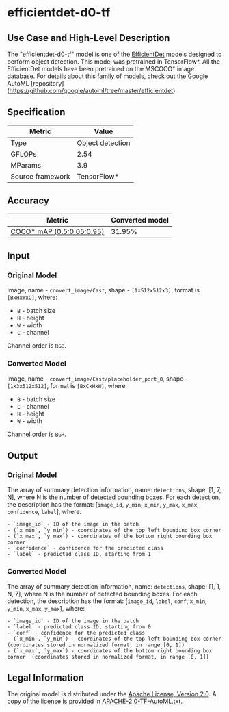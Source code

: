 # efficientdet-d0-tf

## Use Case and High-Level Description

The "efficientdet-d0-tf" model is one of the [EfficientDet](https://arxiv.org/abs/1911.09070)
models  designed to perform object detection. This model was pretrained in TensorFlow\*.
All the EfficientDet models have been pretrained on the MSCOCO\* image database.
For details about this family of models, check out the Google AutoML [repository]
(https://github.com/google/automl/tree/master/efficientdet).

## Specification

| Metric            | Value           |
|-------------------|-----------------|
| Type              | Object detection|
| GFLOPs            |     2.54        |
| MParams           |     3.9         |
| Source framework  | TensorFlow\*    |

## Accuracy

| Metric | Converted model |
| ------ | --------------- |
| [COCO\* mAP (0.5:0.05:0.95)](http://cocodataset.org/#detection-eval) | 31.95%|

## Input

### Original Model

Image, name - `convert_image/Cast`,  shape - `[1x512x512x3]`, format is `[BxHxWxC]`, where:

- `B` - batch size
- `H` - height
- `W` - width
- `C` - channel

Channel order is `RGB`.

### Converted Model

Image, name - `convert_image/Cast/placeholder_port_0`,  shape - `[1x3x512x512]`, format is `[BxCxHxW]`, where:

- `B` - batch size
- `C` - channel
- `H` - height
- `W` - width

Channel order is `BGR`.

## Output

### Original Model

The array of summary detection information, name: `detections`, shape: [1, 7, N], where N is the number of detected
bounding boxes. For each detection, the description has the format:
[`image_id`, `y_min`, `x_min`, `y_max`, `x_max`, `confidence`, `label`],
    where:

    - `image_id` - ID of the image in the batch
    - (`x_min`, `y_min`) - coordinates of the top left bounding box corner
    - (`x_max`, `y_max`) - coordinates of the bottom right bounding box corner
    - `confidence` - confidence for the predicted class
    - `label` - predicted class ID, starting from 1

### Converted Model

The array of summary detection information, name: `detections`, shape: [1, 1, N, 7], where N is the number of detected
bounding boxes. For each detection, the description has the format:
[`image_id`, `label`, `conf`, `x_min`, `y_min`, `x_max`, `y_max`],
    where:

    - `image_id` - ID of the image in the batch
    - `label` - predicted class ID, starting from 0
    - `conf` - confidence for the predicted class
    - (`x_min`, `y_min`) - coordinates of the top left bounding box corner (coordinates stored in normalized format, in range [0, 1])
    - (`x_max`, `y_max`) - coordinates of the bottom right bounding box corner  (coordinates stored in normalized format, in range [0, 1])

## Legal Information

The original model is distributed under the
[Apache License, Version 2.0](https://raw.githubusercontent.com/google/automl/master/LICENSE).
A copy of the license is provided in [APACHE-2.0-TF-AutoML.txt](../licenses/APACHE-2.0-TF-AutoML.txt).

